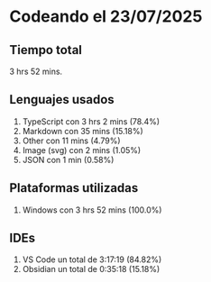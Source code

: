 # Codeando el 23/07/2025

## Tiempo total
3 hrs 52 mins.

## Lenguajes usados
1. TypeScript con 3 hrs 2 mins (78.4%)
1. Markdown con 35 mins (15.18%)
1. Other con 11 mins (4.79%)
1. Image (svg) con 2 mins (1.05%)
1. JSON con 1 min (0.58%)

## Plataformas utilizadas
1. Windows con 3 hrs 52 mins (100.0%)

## IDEs
1. VS Code un total de 3:17:19 (84.82%)
1. Obsidian un total de 0:35:18 (15.18%)
